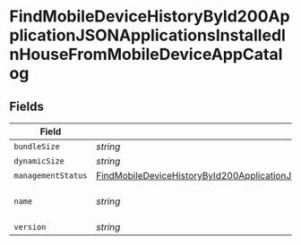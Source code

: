 # FindMobileDeviceHistoryById200ApplicationJSONApplicationsInstalledInHouseFromMobileDeviceAppCatalog


## Fields

| Field                                                                                                                                                                                                                                                                 | Type                                                                                                                                                                                                                                                                  | Required                                                                                                                                                                                                                                                              | Description                                                                                                                                                                                                                                                           | Example                                                                                                                                                                                                                                                               |
| --------------------------------------------------------------------------------------------------------------------------------------------------------------------------------------------------------------------------------------------------------------------- | --------------------------------------------------------------------------------------------------------------------------------------------------------------------------------------------------------------------------------------------------------------------- | --------------------------------------------------------------------------------------------------------------------------------------------------------------------------------------------------------------------------------------------------------------------- | --------------------------------------------------------------------------------------------------------------------------------------------------------------------------------------------------------------------------------------------------------------------- | --------------------------------------------------------------------------------------------------------------------------------------------------------------------------------------------------------------------------------------------------------------------- |
| `bundleSize`                                                                                                                                                                                                                                                          | *string*                                                                                                                                                                                                                                                              | :heavy_minus_sign:                                                                                                                                                                                                                                                    | N/A                                                                                                                                                                                                                                                                   | 3 MB                                                                                                                                                                                                                                                                  |
| `dynamicSize`                                                                                                                                                                                                                                                         | *string*                                                                                                                                                                                                                                                              | :heavy_minus_sign:                                                                                                                                                                                                                                                    | N/A                                                                                                                                                                                                                                                                   | 12 KB                                                                                                                                                                                                                                                                 |
| `managementStatus`                                                                                                                                                                                                                                                    | [FindMobileDeviceHistoryById200ApplicationJSONApplicationsInstalledInHouseFromMobileDeviceAppCatalogManagementStatus](../../models/operations/findmobiledevicehistorybyid200applicationjsonapplicationsinstalledinhousefrommobiledeviceappcatalogmanagementstatus.md) | :heavy_minus_sign:                                                                                                                                                                                                                                                    | N/A                                                                                                                                                                                                                                                                   |                                                                                                                                                                                                                                                                       |
| `name`                                                                                                                                                                                                                                                                | *string*                                                                                                                                                                                                                                                              | :heavy_minus_sign:                                                                                                                                                                                                                                                    | N/A                                                                                                                                                                                                                                                                   | Self Service Mobile                                                                                                                                                                                                                                                   |
| `version`                                                                                                                                                                                                                                                             | *string*                                                                                                                                                                                                                                                              | :heavy_minus_sign:                                                                                                                                                                                                                                                    | N/A                                                                                                                                                                                                                                                                   | 10.1.1                                                                                                                                                                                                                                                                |